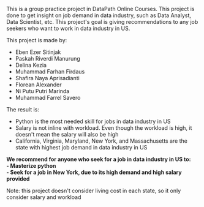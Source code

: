 This is a group practice project in DataPath Online Courses. This project is done to get insight on job demand in data industry, such as Data Analyst, Data Scientist, etc. This project's goal is giving recommendations to any job seekers who want to work in data industry in US.  

This project is made by:
- Eben Ezer Sitinjak
- Paskah Riverdi Manurung
- Delina Kezia
- Muhammad Farhan Firdaus
- Shafira Naya Aprisadianti
- Florean Alexander
- Ni Putu Putri Marinda
- Muhammad Farrel Savero

The result is:
- Python is the most needed skill for jobs in data industry in US
- Salary is not inline with workload. Even though the workload is high, it doesn't mean the salary will also be high
- California, Virginia, Maryland, New York, and Massachusetts are the state with highest job demand in data industry in US

**We recommend for anyone who seek for a job in data industry in US to:**  
**- Masterize python**  
**- Seek for a job in New York, due to its high demand and high salary provided**

Note: this project doesn't consider living cost in each state, so it only consider salary and workload
